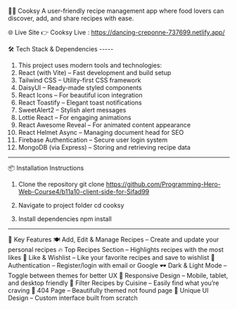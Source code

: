 🧑‍🍳 Cooksy
A user-friendly recipe management app where food lovers can discover, add, and share recipes with ease.

🌐 Live Site
👉 Cooksy Live : https://dancing-creponne-737699.netlify.app/

🛠️ Tech Stack & Dependencies -----
1. This project uses modern tools and technologies:
2. React (with Vite) – Fast development and build setup
3. Tailwind CSS – Utility-first CSS framework
4. DaisyUI – Ready-made styled components
5. React Icons – For beautiful icon integration
6. React Toastify – Elegant toast notifications
7. SweetAlert2 – Stylish alert messages
8. Lottie React – For engaging animations
9. React Awesome Reveal – For animated content appearance
10. React Helmet Async – Managing document head for SEO
11. Firebase Authentication – Secure user login system
14. MongoDB (via Express) – Storing and retrieving recipe data

-----

📦 Installation Instructions
1. Clone the repository
git clone https://github.com/Programming-Hero-Web-Course4/b11a10-client-side-for-Sifad99

2. Navigate to project folder
cd cooksy

3. Install dependencies
npm install

------

🌟 Key Features
🍽️ Add, Edit & Manage Recipes – Create and update your personal recipes
🔥 Top Recipes Section – Highlights recipes with the most likes
💖 Like & Wishlist – Like your favorite recipes and save to wishlist
🔐 Authentication – Register/login with email or Google
🕶️ Dark & Light Mode – Toggle between themes for better UX
🧭 Responsive Design – Mobile, tablet, and desktop friendly
🍔 Filter Recipes by Cuisine – Easily find what you’re craving
🚫 404 Page – Beautifully themed not found page
🎨 Unique UI Design – Custom interface built from scratch